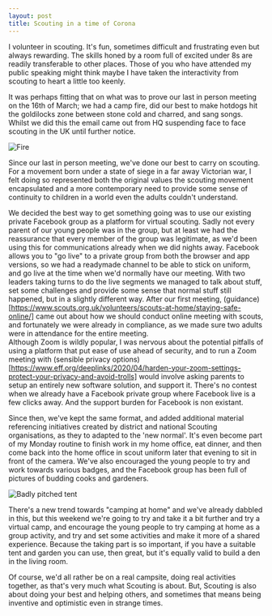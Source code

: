 ```yaml
---
layout: post
title: Scouting in a time of Corona 
---
```


I volunteer in scouting. It's fun, sometimes difficult and frustrating even but always rewarding. The skills honed by a room full of excited under 8s are readily transferable to other places. Those of you who have attended my public speaking might think maybe I have taken the interactivity from scouting to heart a little too keenly.

It was perhaps fitting that on what was to prove our last in person meeting on the 16th of March; we had a camp fire, did our best to make hotdogs hit the goldilocks zone between stone cold and charred, and sang songs. Whilst we did this the email came out from HQ suspending face to face scouting in the UK until further notice.


![Fire](../../images/bonfire-photo.jpg)

Since our last in person meeting, we've done our best to carry on scouting. For a movement born under a state of siege in a far away Victorian war, I felt doing so represented both the original values the scouting movement encapsulated and a more contemporary need to provide some sense of continuity to  children in a world even the adults couldn't understand.

We decided the best way to get something going was to use our existing private Facebook group as a platform for virtual scouting. Sadly not every parent of our young people was in the group, but at least we had the reassurance that every member of the group was legitimate, as we'd been using this for communications already when we did nights away. 
Facebook allows you to "go live" to a private group from both the browser and app versions, so we had a readymade channel to be able to stick on uniform, and go live at the time when we'd normally have our meeting. With two leaders taking turns to do the live segments we managed to talk about stuff, set some challenges and provide some sense that normal stuff still happened, but in a slightly different way. After our first meeting, (guidance)[https://www.scouts.org.uk/volunteers/scouts-at-home/staying-safe-online/] came out about how we should conduct online meeting with scouts, and fortunately we were already in compliance, as we made sure two adults were in attendance for the entire meeting.  
Although Zoom is wildly popular, I was nervous about the potential pitfalls of using a platform that put ease of use ahead of security, and to run a Zoom meeting with (sensible privacy options)[https://www.eff.org/deeplinks/2020/04/harden-your-zoom-settings-protect-your-privacy-and-avoid-trolls] would involve asking parents to setup an entirely new software solution, and support it. There's no contest when we already have a Facebook private group where Facebook live is a few clicks away. And the support burden for Facebook is non existant.

Since then, we've kept the same format, and added additional material referencing initiatives created by district and national Scouting organisations, as they to adapted to the 'new normal'. It's even become part of my Monday routine to finish work in my home office, eat dinner, and then come back into the home office in scout uniform later that evening to sit in front of the camera. We've also encouraged the young people to try and work towards various badges, and the Facebook group has been full of pictures of budding cooks and gardeners.


![Badly pitched tent](../../images/2020-04-21/IMG_20200410_203435.jpg)

There's a new trend towards "camping at home" and we've already dabbled in this, but this weekend we're going to try and take it a bit further and try a virtual camp, and encourage the young people to try camping at home as a group activity, and try and set some activities and make it more of a shared experience. Because the taking part is so important, if you have a suitable tent and garden you can use, then great, but it's equally valid to build a den in the living room.

Of course, we'd all rather be on a real campsite, doing real activities together, as that's very much what Scouting is about. But, Scouting is also about doing your best and helping others, and sometimes that means being inventive and optimistic even in strange times.